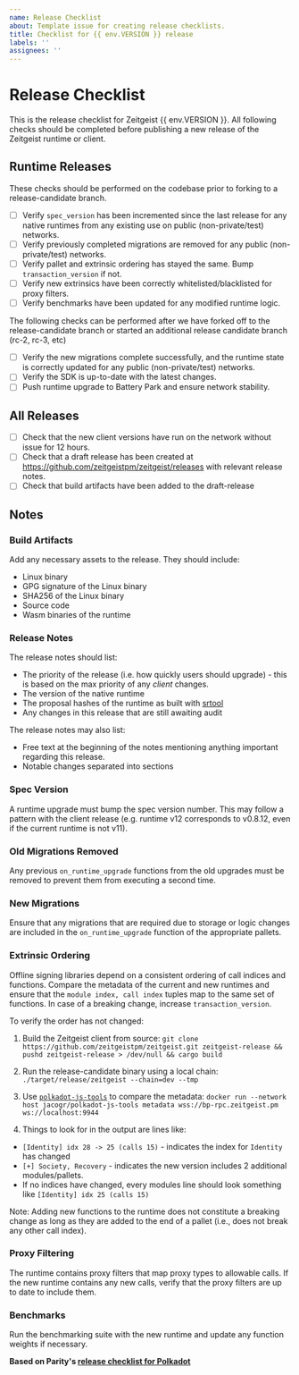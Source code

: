 ```yaml
---
name: Release Checklist
about: Template issue for creating release checklists.
title: Checklist for {{ env.VERSION }} release
labels: ''
assignees: ''
---
```


# Release Checklist

This is the release checklist for Zeitgeist {{ env.VERSION }}. All following checks should be completed before publishing a new release of the Zeitgeist runtime or client.

## Runtime Releases

These checks should be performed on the codebase prior to forking to a release-candidate branch.

- [ ] Verify `spec_version` has been incremented since the last release for any native runtimes from any existing use on public (non-private/test) networks.
- [ ] Verify previously completed migrations are removed for any public (non-private/test) networks.
- [ ] Verify pallet and extrinsic ordering has stayed the same. Bump `transaction_version` if not.
- [ ] Verify new extrinsics have been correctly whitelisted/blacklisted for proxy filters.
- [ ] Verify benchmarks have been updated for any modified runtime logic.

The following checks can be performed after we have forked off to the release-candidate branch or started an additional release candidate branch (rc-2, rc-3, etc)

- [ ] Verify the new migrations complete successfully, and the runtime state is correctly updated for any public (non-private/test) networks.
- [ ] Verify the SDK is up-to-date with the latest changes.
- [ ] Push runtime upgrade to Battery Park and ensure network stability.

## All Releases
- [ ] Check that the new client versions have run on the network without issue for 12 hours.
- [ ] Check that a draft release has been created at https://github.com/zeitgeistpm/zeitgeist/releases with relevant release
notes.
- [ ] Check that build artifacts have been added to the draft-release

## Notes

### Build Artifacts

Add any necessary assets to the release. They should include:

- Linux binary
- GPG signature of the Linux binary
- SHA256 of the Linux binary
- Source code
- Wasm binaries of the runtime

### Release Notes

The release notes should list:

- The priority of the release (i.e. how quickly users should upgrade) - this is based on the max priority of any *client* changes.
- The version of the native runtime
- The proposal hashes of the runtime as built with [srtool](https://gitlab.com/chevdor/srtool)
- Any changes in this release that are still awaiting audit

The release notes may also list:

- Free text at the beginning of the notes mentioning anything important regarding this release.
- Notable changes separated into sections

### Spec Version

A runtime upgrade must bump the spec version number. This may follow a pattern with the client release (e.g. runtime v12 corresponds to v0.8.12, even if the current runtime is not v11).

### Old Migrations Removed

Any previous `on_runtime_upgrade` functions from the old upgrades must be removed to prevent them from executing a second time.

### New Migrations

Ensure that any migrations that are required due to storage or logic changes are included in the `on_runtime_upgrade` function of the appropriate pallets.

### Extrinsic Ordering

Offline signing libraries depend on a consistent ordering of call indices and
functions. Compare the metadata of the current and new runtimes and ensure that
the `module index, call index` tuples map to the same set of functions. In case
of a breaking change, increase `transaction_version`.

To verify the order has not changed:

1. Build the Zeitgeist client from source: `git clone https://github.com/zeitgeistpm/zeitgeist.git zeitgeist-release && pushd zeitgeist-release > /dev/null && cargo build`
2. Run the release-candidate binary using a local chain:
`./target/release/zeitgeist --chain=dev --tmp`
3. Use [`polkadot-js-tools`](https://github.com/polkadot-js/tools) to compare
the metadata: `docker run --network host jacogr/polkadot-js-tools metadata wss://bp-rpc.zeitgeist.pm ws://localhost:9944`

4. Things to look for in the output are lines like:
  - `[Identity] idx 28 -> 25 (calls 15)` - indicates the index for `Identity` has changed
  - `[+] Society, Recovery` - indicates the new version includes 2 additional modules/pallets.
  - If no indices have changed, every modules line should look something like `[Identity] idx 25 (calls 15)`

Note: Adding new functions to the runtime does not constitute a breaking change
as long as they are added to the end of a pallet (i.e., does not break any
other call index).

### Proxy Filtering

The runtime contains proxy filters that map proxy types to allowable calls. If
the new runtime contains any new calls, verify that the proxy filters are up to
date to include them.

### Benchmarks

Run the benchmarking suite with the new runtime and update any function weights
if necessary.

**Based on Parity's [release checklist for Polkadot](https://raw.githubusercontent.com/paritytech/polkadot/master/.github/ISSUE_TEMPLATE/release.md)**
